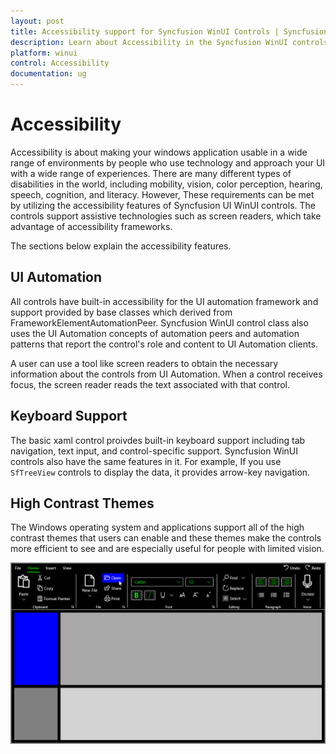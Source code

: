 ```yaml
---
layout: post
title: Accessibility support for Syncfusion WinUI Controls | Syncfusion
description: Learn about Accessibility in the Syncfusion WinUI controls, including UI automation, Keyborad and HighContrast theme support.
platform: winui
control: Accessibility
documentation: ug
---
```


# Accessibility

Accessibility is about making your windows application usable in a wide range of environments by people who use technology and approach your UI with a wide range of experiences. There are many different types of disabilities in the world, including mobility, vision, color perception, hearing, speech, cognition, and literacy. However, These requirements can be met by utilizing the accessibility features of Syncfusion UI WinUI controls. The controls support assistive technologies such as screen readers, which take advantage of accessibility frameworks.

The sections below explain the accessibility features.

## UI Automation

All controls have built-in accessibility for the UI automation framework and support provided by base classes which derived from FrameworkElementAutomationPeer. Syncfusion WinUI control class also uses the UI Automation concepts of automation peers and automation patterns that report the control's role and content to UI Automation clients.

A user can use a tool like screen readers to obtain the necessary information about the controls from UI Automation. When a control receives focus, the screen reader reads the text associated with that control. 

## Keyboard Support

The basic xaml control proivdes built-in keyboard support including tab navigation, text input, and control-specific support. Syncfusion WinUI controls also have the same features in it. For example, If you use `SfTreeView` controls to display the data, it provides arrow-key navigation.

## High Contrast Themes

The Windows operating system and applications support all of the high contrast themes that users can enable and these themes make the controls more efficient to see and are especially useful for people with limited vision.

![HighContast theme for Syncfusion WinUI Ribbon](Common-Images/Common-image1.png)






